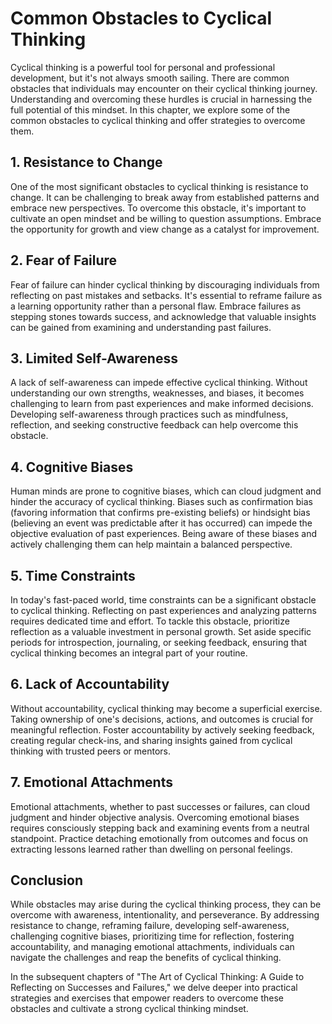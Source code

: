 Common Obstacles to Cyclical Thinking
=================================================

Cyclical thinking is a powerful tool for personal and professional development, but it's not always smooth sailing. There are common obstacles that individuals may encounter on their cyclical thinking journey. Understanding and overcoming these hurdles is crucial in harnessing the full potential of this mindset. In this chapter, we explore some of the common obstacles to cyclical thinking and offer strategies to overcome them.

1\. Resistance to Change
-----------------------

One of the most significant obstacles to cyclical thinking is resistance to change. It can be challenging to break away from established patterns and embrace new perspectives. To overcome this obstacle, it's important to cultivate an open mindset and be willing to question assumptions. Embrace the opportunity for growth and view change as a catalyst for improvement.

2\. Fear of Failure
------------------

Fear of failure can hinder cyclical thinking by discouraging individuals from reflecting on past mistakes and setbacks. It's essential to reframe failure as a learning opportunity rather than a personal flaw. Embrace failures as stepping stones towards success, and acknowledge that valuable insights can be gained from examining and understanding past failures.

3\. Limited Self-Awareness
-------------------------

A lack of self-awareness can impede effective cyclical thinking. Without understanding our own strengths, weaknesses, and biases, it becomes challenging to learn from past experiences and make informed decisions. Developing self-awareness through practices such as mindfulness, reflection, and seeking constructive feedback can help overcome this obstacle.

4\. Cognitive Biases
-------------------

Human minds are prone to cognitive biases, which can cloud judgment and hinder the accuracy of cyclical thinking. Biases such as confirmation bias (favoring information that confirms pre-existing beliefs) or hindsight bias (believing an event was predictable after it has occurred) can impede the objective evaluation of past experiences. Being aware of these biases and actively challenging them can help maintain a balanced perspective.

5\. Time Constraints
-------------------

In today's fast-paced world, time constraints can be a significant obstacle to cyclical thinking. Reflecting on past experiences and analyzing patterns requires dedicated time and effort. To tackle this obstacle, prioritize reflection as a valuable investment in personal growth. Set aside specific periods for introspection, journaling, or seeking feedback, ensuring that cyclical thinking becomes an integral part of your routine.

6\. Lack of Accountability
-------------------------

Without accountability, cyclical thinking may become a superficial exercise. Taking ownership of one's decisions, actions, and outcomes is crucial for meaningful reflection. Foster accountability by actively seeking feedback, creating regular check-ins, and sharing insights gained from cyclical thinking with trusted peers or mentors.

7\. Emotional Attachments
------------------------

Emotional attachments, whether to past successes or failures, can cloud judgment and hinder objective analysis. Overcoming emotional biases requires consciously stepping back and examining events from a neutral standpoint. Practice detaching emotionally from outcomes and focus on extracting lessons learned rather than dwelling on personal feelings.

Conclusion
----------

While obstacles may arise during the cyclical thinking process, they can be overcome with awareness, intentionality, and perseverance. By addressing resistance to change, reframing failure, developing self-awareness, challenging cognitive biases, prioritizing time for reflection, fostering accountability, and managing emotional attachments, individuals can navigate the challenges and reap the benefits of cyclical thinking.

In the subsequent chapters of "The Art of Cyclical Thinking: A Guide to Reflecting on Successes and Failures," we delve deeper into practical strategies and exercises that empower readers to overcome these obstacles and cultivate a strong cyclical thinking mindset.
